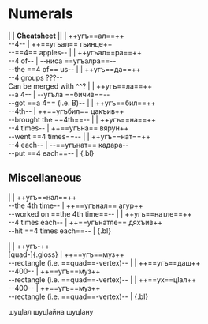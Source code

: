 # Numerals

|
| **Cheatsheet** ||
| ++угъ==ал==++ <br> --4-- | ++==угъал== гьинце++ <br> --==4== apples-- |
| ++угъал==ра==++ <br> --4 of-- | --ниса ==угъалра==-- <br> --the ==4 of== us-- |
| ++угъ==да==++ <br> --4 groups ???-- <br> Can be merged with ^^? |
| ++угъ==ла==++ <br> --a 4-- | --угъла ==бичив==-- <br> --got ==a 4== (i.e. B)-- |
| ++угъ==бил==++ <br> --4th-- | ++==угъбил== цакъив++ <br> --brought the ==4th==-- |
| ++угъ==на==++ <br> --4 times-- | ++==угъна== вярун++ <br> --went ==4 times==-- |
| ++угъ==нат==++ <br> --4 each-- | --==угънат== кадара-- <br> --put ==4 each==-- |
{.bl}

## Miscellaneous

|
| ++угъ==нал==++ <br> --the 4th time-- | ++==угънал== агур++ <br> --worked on ==the 4th time==-- |
| ++угъ==натле==++ <br> --4 times each-- | ++==угънатле== дяхъив++ <br> --hit ==4 times each==-- |
{.bl}

|
| ++угъ-++ <br> [quad-]{.gloss} | ++==угъ==муз++ <br> --rectangle (i.e. ==quad==-vertex)-- |
| ++==угъ==даш++ <br> --400-- | ++==угъ==муз++ <br> --rectangle (i.e. ==quad==-vertex)-- |
| ++==ух==цӏал++ <br> --400-- | ++==угъ==муз++ <br> --rectangle (i.e. ==quad==-vertex)-- |
{.bl}

шуцӏал
шуцӏайна
шуцӏану
